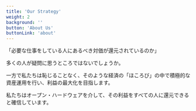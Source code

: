 ```yaml
---
title: 'Our Strategy'
weight: 2
background: ''
button: 'About Us'
buttonLink: 'about'
---
```


「必要な仕事をしている人にあるべき対価が還元されているのか」

多くの人が疑問に思うところではないでしょうか。

一方で私たちは恥じることなく、そのような経済の「ほころび」の中で積極的な資産運用を行い、利益の最大化を目指します。

私たちはオープン・ハードウェアを介して、その利益をすべての人に還元できると確信しています。